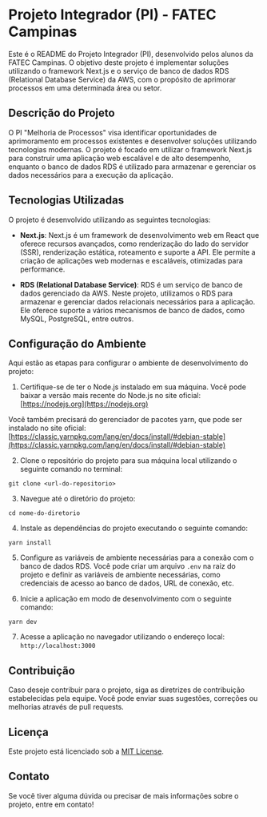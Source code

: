 # Projeto Integrador (PI) - FATEC Campinas

Este é o README do Projeto Integrador (PI), desenvolvido pelos alunos da FATEC Campinas. O objetivo deste projeto é implementar soluções utilizando o framework Next.js e o serviço de banco de dados RDS (Relational Database Service) da AWS, com o propósito de aprimorar processos em uma determinada área ou setor.

## Descrição do Projeto

O PI "Melhoria de Processos" visa identificar oportunidades de aprimoramento em processos existentes e desenvolver soluções utilizando tecnologias modernas. O projeto é focado em utilizar o framework Next.js para construir uma aplicação web escalável e de alto desempenho, enquanto o banco de dados RDS é utilizado para armazenar e gerenciar os dados necessários para a execução da aplicação.

## Tecnologias Utilizadas

O projeto é desenvolvido utilizando as seguintes tecnologias:

- **Next.js**: Next.js é um framework de desenvolvimento web em React que oferece recursos avançados, como renderização do lado do servidor (SSR), renderização estática, roteamento e suporte a API. Ele permite a criação de aplicações web modernas e escaláveis, otimizadas para performance.

- **RDS (Relational Database Service)**: RDS é um serviço de banco de dados gerenciado da AWS. Neste projeto, utilizamos o RDS para armazenar e gerenciar dados relacionais necessários para a aplicação. Ele oferece suporte a vários mecanismos de banco de dados, como MySQL, PostgreSQL, entre outros.

## Configuração do Ambiente

Aqui estão as etapas para configurar o ambiente de desenvolvimento do projeto:

1. Certifique-se de ter o Node.js instalado em sua máquina. Você pode baixar a versão mais recente do Node.js no site oficial: [https://nodejs.org](https://nodejs.org)

Você também precisará do gerenciador de pacotes yarn, que pode ser instalado no site oficial: [https://classic.yarnpkg.com/lang/en/docs/install/#debian-stable](https://classic.yarnpkg.com/lang/en/docs/install/#debian-stable)



2. Clone o repositório do projeto para sua máquina local utilizando o seguinte comando no terminal:

```
git clone <url-do-repositorio>
```

3. Navegue até o diretório do projeto:

```
cd nome-do-diretorio
```

4. Instale as dependências do projeto executando o seguinte comando:


```
yarn install
```

5. Configure as variáveis de ambiente necessárias para a conexão com o banco de dados RDS. Você pode criar um arquivo `.env` na raiz do projeto e definir as variáveis de ambiente necessárias, como credenciais de acesso ao banco de dados, URL de conexão, etc.

6. Inicie a aplicação em modo de desenvolvimento com o seguinte comando:

```
yarn dev
```

7. Acesse a aplicação no navegador utilizando o endereço local: `http://localhost:3000`

## Contribuição

Caso deseje contribuir para o projeto, siga as diretrizes de contribuição estabelecidas pela equipe. Você pode enviar suas sugestões, correções ou melhorias através de pull requests.

## Licença

Este projeto está licenciado sob a [MIT License](https://opensource.org/licenses/MIT).

## Contato

Se você tiver alguma dúvida ou precisar de mais informações sobre o projeto, entre em contato!
